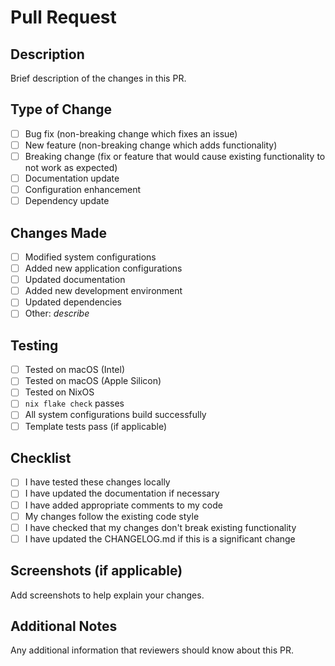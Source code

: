 # Pull Request

## Description

Brief description of the changes in this PR.

## Type of Change

- [ ] Bug fix (non-breaking change which fixes an issue)
- [ ] New feature (non-breaking change which adds functionality)
- [ ] Breaking change (fix or feature that would cause existing functionality to not work as expected)
- [ ] Documentation update
- [ ] Configuration enhancement
- [ ] Dependency update

## Changes Made

- [ ] Modified system configurations
- [ ] Added new application configurations
- [ ] Updated documentation
- [ ] Added new development environment
- [ ] Updated dependencies
- [ ] Other: _describe_

## Testing

- [ ] Tested on macOS (Intel)
- [ ] Tested on macOS (Apple Silicon)  
- [ ] Tested on NixOS
- [ ] `nix flake check` passes
- [ ] All system configurations build successfully
- [ ] Template tests pass (if applicable)

## Checklist

- [ ] I have tested these changes locally
- [ ] I have updated the documentation if necessary
- [ ] I have added appropriate comments to my code
- [ ] My changes follow the existing code style
- [ ] I have checked that my changes don't break existing functionality
- [ ] I have updated the CHANGELOG.md if this is a significant change

## Screenshots (if applicable)

Add screenshots to help explain your changes.

## Additional Notes

Any additional information that reviewers should know about this PR.